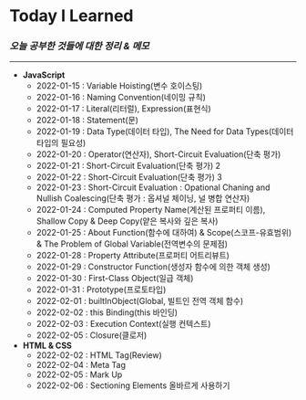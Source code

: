 # Today I Learned #

### _오늘 공부한 것들에 대한 정리 & 메모_ ###

------------
+ **JavaScript**
  + 2022-01-15 : Variable Hoisting(변수 호이스팅)
  + 2022-01-16 : Naming Convention(네이밍 규칙)
  + 2022-01-17 : Literal(리터럴), Expression(표현식)
  + 2022-01-18 : Statement(문)
  + 2022-01-19 : Data Type(데이터 타입), The Need for Data Types(데이터 타입의 필요성)
  + 2022-01-20 : Operator(연산자), Short-Circuit Evaluation(단축 평가)
  + 2022-01-21 : Short-Circuit Evaluation(단축 평가) 2
  + 2022-01-22 : Short-Circuit Evaluation(단축 평가) 3
  + 2022-01-23 : Short-Circuit Evaluation : Opational Chaning and Nullish Coalescing(단축 평가 : 옵셔널 체이닝, 널 병합 연산자)
  + 2022-01-24 : Computed Property Name(계산된 프로퍼티 이름), Shallow Copy & Deep Copy(얕은 복사와 깊은 복사)
  + 2022-01-25 : About Function(함수에 대하여) & Scope(스코프-유효범위) & The Problem of Global Variable(전역변수의 문제점)
  + 2022-01-28 : Property Attribute(프로퍼티 어트리뷰트)
  + 2022-01-29 : Constructor Function(생성자 함수에 의한 객체 생성)
  + 2022-01-30 : First-Class Object(일급 객체)
  + 2022-01-31 : Prototype(프로토타입)
  + 2022-02-01 : builtInObject(Global, 빌트인 전역 객체 함수)
  + 2022-02-02 : this Binding(this 바인딩)
  + 2022-02-03 : Execution Context(실행 컨텍스트)
  + 2022-02-05 : Closure(클로저)
+ **HTML & CSS**
  + 2022-02-02 : HTML Tag(Review)
  + 2022-02-04 : Meta Tag
  + 2022-02-05 : Mark Up
  + 2022-02-06 : Sectioning Elements 올바르게 사용하기
